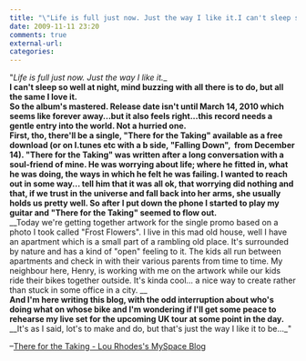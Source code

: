 ```yaml
---
title: "\"Life is full just now. Just the way I like it.I can't sleep so well at night,...\""
date: 2009-11-11 23:20
comments: true
external-url:
categories:
---
```

"_Life is full just now. Just the way I like it.__  
__I can't sleep so well at night, mind buzzing with all there is to do, but all the same I love it.__  
__So the album's mastered. Release date isn't until March 14, 2010 which seems like forever away...but it also feels right...this record needs a gentle entry into the world. Not a hurried one.__  
__First, tho, there'll be a single, "There for the Taking" available as a free download (or on I.tunes etc with a b side, "Falling Down",  from December 14). "There for the Taking" was written after a long conversation with a soul-friend of mine. He was worrying about life; where he fitted in, what he was doing, the ways in which he felt he was failing. I wanted to reach out in some way... tell him that it was all ok, that worrying did nothing and that, if we trust in the universe and fall back into her arms, she usually holds us pretty well. So after I put down the phone I started to play my guitar and "There for the Taking" seemed to flow out.__  
__Today we're getting together artwork for the single promo based on a photo I took called "Frost Flowers". I live in this mad old house, well I have an apartment which is a small part of a rambling old place. It's surrounded by nature and has a kind of "open" feeling to it. The kids all run between apartments and check in with their various parents from time to time. My neighbour here, Henry, is working with me on the artwork while our kids ride their bikes together outside. It's kinda cool... a nice way to create rather than stuck in some office in a city. __  
__And I'm here writing this blog, with the odd interruption about who's doing what on whose bike and I'm wondering if I'll get some peace to rehearse my live set for the upcoming UK tour at some point in the day.__  
__It's as I said, lot's to make and do, but that's just the way I like it to be..._"

–[There for the Taking - Lou Rhodes's MySpace Blog][1]

  [1]: http://blogs.myspace.com/index.cfm?fuseaction=blog.view&friendId=59975897&blogId=515527651
